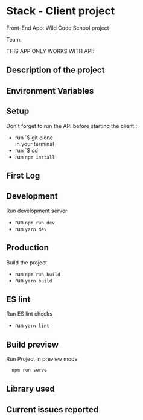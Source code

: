 # Stack - Client project

Front-End App: Wild Code School project

Team:

THIS APP ONLY WORKS WITH API:

## Description of the project

## Environment Variables

## Setup

Don't forget to run the API before starting the client :

- run `$ git clone  
  in your terminal
- run `$ cd
- run `npm install `

## First Log


## Development

Run development server

- run `npm run dev`
- run `yarn dev`

## Production

Build the project

- run `npm run build`
- run `yarn build`

## ES lint

Run ES lint checks

- run `yarn lint`

## Build preview

Run Project in preview mode

```bash
  npm run serve
```

## Library used

## Current issues reported
